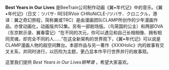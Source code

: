

**Best Years in Our Lives** 是BeeTrain公司制作动画《翼•年代记》中的音乐。《翼•年代记》（日文：ツバサ-
RESERVoir
CHRoNiCLE-/ツバサ．クロニクル，港译：翼之奇幻旅程，简称翼或TRC）是由漫画团队CLAMP所创作的少年漫画作品。亦曾动画化，动画版共52集。另有一部剧场版。（鸟笼国的公主）和两部OVA（东京默示录、翼春雷记）“在不同的次元，你可以遇见和自己长相相像、拥有相同灵魂，却完全不同的人……”在这全新架构的世界观下，《翼•年代记》可以说是CLAMP漫画人物的超空间舞台。本部作品与另一著作《XXXHolic》内的故事有交叉关系，并同时进行，以历险为主题，更凸显本作平行世界并行的故事观。

  
这里我们提供 _Best Years in Our Lives钢琴谱_ ，希望大家喜欢。

